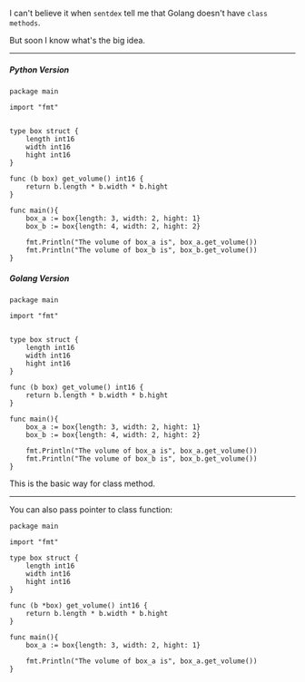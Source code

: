 I can't believe it when `sentdex` tell me that Golang doesn't have `class methods`.

But soon I know what's the big idea.
___

##### Python Version
```
package main

import "fmt"


type box struct {
    length int16
    width int16
    hight int16
}

func (b box) get_volume() int16 {
    return b.length * b.width * b.hight
}

func main(){
    box_a := box{length: 3, width: 2, hight: 1}
    box_b := box{length: 4, width: 2, hight: 2}

    fmt.Println("The volume of box_a is", box_a.get_volume())
    fmt.Println("The volume of box_b is", box_b.get_volume())
}
```

##### Golang Version
```
package main

import "fmt"


type box struct {
    length int16
    width int16
    hight int16
}

func (b box) get_volume() int16 {
    return b.length * b.width * b.hight
}

func main(){
    box_a := box{length: 3, width: 2, hight: 1}
    box_b := box{length: 4, width: 2, hight: 2}

    fmt.Println("The volume of box_a is", box_a.get_volume())
    fmt.Println("The volume of box_b is", box_b.get_volume())
}

```

This is the basic way for class method.

___

You can also pass pointer to class function:

```
package main

import "fmt"

type box struct {
    length int16
    width int16
    hight int16
}

func (b *box) get_volume() int16 {
    return b.length * b.width * b.hight
}

func main(){
    box_a := box{length: 3, width: 2, hight: 1}

    fmt.Println("The volume of box_a is", box_a.get_volume())
}
```
